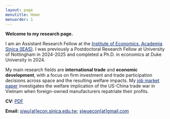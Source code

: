 ```yaml
---
layout: page
menutitle: Home
menuorder: 1
---
```


**Welcome to my research page.**

I am an Assistant Research Fellow at the <a href="https://www.econ.sinica.edu.tw/" target="_blank"><span style="color:#012169"><u>Institute of Economics, Academia Sinica (IEAS)</u></span></a>. I was previously a Postdoctoral Research Fellow at University of Nottingham in 2024-2025 and completed a Ph.D. in economics at Duke University in 2024.

My main research fields are **international trade** and **economic development**, with a focus on firm investment and trade participation decisions across space and the resulting welfare impacts. My <a href="https://sungjuwu.github.io/documents/JMP_sungjuwu.pdf" target="_blank"><span style="color:#012169"><u>job market paper</u></span></a> investigates the welfare implication of the US-China trade war in Vietnam when foreign-owned manufacturers repatriate their profits.

**CV:** <a href="https://sungjuwu.github.io/documents/CV_sungjuwu.pdf" target="_blank"><span style="color:#012169"><u>PDF</u></span></a> 

**Email:** <a href = "mailto: sjwu@econ.sinica.edu.tw"><span style="color:#012169"><u>sjwu[at]econ.sinica.edu.tw</u></span></a>;
<a href = "mailto: sjwuecon@gmail.com"><span style="color:#012169"><u>sjwuecon[at]gmail.com</u></span></a>
